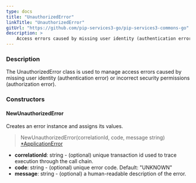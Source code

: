 ```yaml
---
type: docs
title: "UnauthorizedError"
linkTitle: "UnauthorizedError"
gitUrl: "https://github.com/pip-services3-go/pip-services3-commons-go"
description: >
    Access errors caused by missing user identity (authentication error) or incorrect security permissions (authorization error).
---
```


### Description

The UnauthorizedError class is used to manage access errors caused by missing user identity (authentication error) or incorrect security permissions (authorization error).

### Constructors

#### NewUnauthorizedError
Creates an error instance and assigns its values.

> NewUnauthorizedError(correlationId, code, message string) [*ApplicationError](../application_error)

- **correlationId**: string - (optional) unique transaction id used to trace execution through the call chain.
- **code**: string - (optional) unique error code. Default: "UNKNOWN"
- **message**: string - (optional) a human-readable description of the error.

